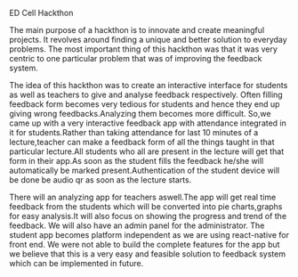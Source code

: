ED Cell Hackthon

The main purpose of a hackthon is to innovate and create meaningful projects.
It revolves around finding a unique and better solution to everyday problems.
The most important thing of this hackthon was that it was very centric to one particular problem that was of improving the feedback system.

The idea of this hackthon was to create an interactive interface for students as well as teachers to give and analyse feedback respectively.
Often filling feedback form becomes very tedious for students and hence they end up giving wrong feedbacks.Analyzing them becomes more difficult.
   So,we came up with a very interactive feedback app with attendance integrated in it for students.Rather than taking attendance for last 10 minutes of a lecture,teacher can make a feedback form of all the things taught in that particular lecture.All students who all are present in the lecture will get that form in their app.As soon as the student fills the feedback he/she will automatically be marked present.Authentication of the student device will be done be audio qr as soon as the lecture starts. 

There will an analyzing app for teachers aswell.The app will get real time feedback from the students which will be converted into pie charts,graphs
for easy analysis.It will also focus on showing the progress and trend of the feedback.
We will also have an admin panel for the administrator.
The student app becomes platform independent as we are using react-native for front end.
We were not able to build the complete features for the app but
we believe that this is a very easy and feasible solution to feedback system which can be implemented in future.





